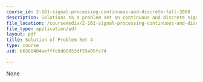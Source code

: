 ```yaml
---
course_id: 2-161-signal-processing-continuous-and-discrete-fall-2008
description: Solutions to a problem set on continuous and discrete signal processing.
file_location: /coursemedia/2-161-signal-processing-continuous-and-discrete-fall-2008/b6568404aefffc6d60853df55a05fc74_ps4soln.pdf
file_type: application/pdf
layout: pdf
title: Solution of Problem Set 4
type: course
uid: b6568404aefffc6d60853df55a05fc74

---
```

None